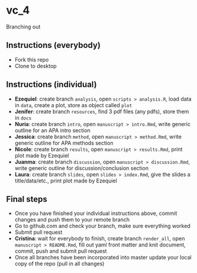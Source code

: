 # vc_4

Branching out

## Instructions (everybody)

- Fork this repo 
- Clone to desktop

## Instructions (individual)

- **Ezequiel**: create branch `analysis`, open `scripts > analysis.R`, load data in `data`, create a plot, store as object called `plot`
- **Jenifer**: create branch `resources`, find 3 pdf files (any pdfs), store them in `docs`
- **Nuria**: create branch `intro`, open `manuscript > intro.Rmd`, write generic outline for an APA intro section
- **Jessica**: create branch `method`, open `manuscript > method.Rmd`, write generic outline for APA methods section
- **Nicole**: create branch `results`, open `manuscript > results.Rmd`, print plot made by Ezequiel
- **Juanma**: create branch `discussion`, open `manuscript > discussion.Rmd`, write generic outline for discussion/conclusion section
- **Laura**: create branch `slides`, open `slides > index.Rmd`, give the slides a title/data/etc., print plot made by Ezequiel

## Final steps

- Once you have finished your individual instructions above, commit changes and push them to your remote branch
- Go to github.com and check your branch, make sure everything worked
- Submit pull request
- **Cristina**: wait for everybody to finish, create branch `render_all`, open `manuscript > README.Rmd`, fill out yaml front matter and knit document, commit, push and submit pull request
- Once all branches have been incorporated into master update your local copy of the repo (pull in all changes)

